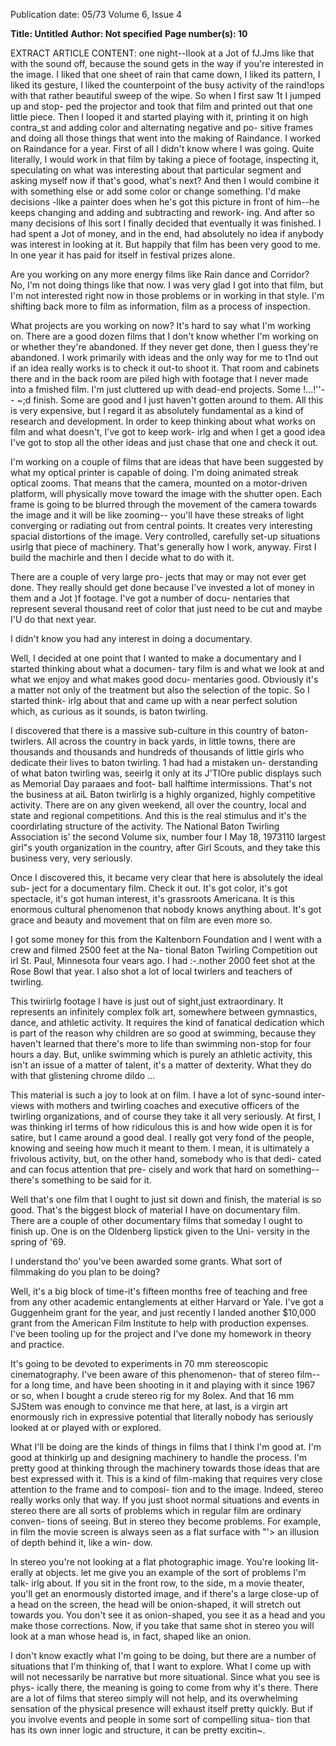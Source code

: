 Publication date: 05/73
Volume 6, Issue 4

**Title: Untitled**
**Author:  Not specified**
**Page number(s): 10**

EXTRACT ARTICLE CONTENT:
one night--Ilook at a Jot of fJ.Jms like that 
with the sound off, because the sound 
gets in the way if you're interested in the 
image. I liked that one sheet of rain that 
came down, I liked its pattern, I liked its 
gesture, I liked the counterpoint of the 
busy activity of the raind!ops with that 
rather beautiful sweep of the wipe. So 
when I first saw 1t I jumped up and stop-
ped the projector and took that film and 
printed out that one little piece. Then I 
looped it and started playing with it, 
printing it on high contra_st and adding 
color and alternating negative and po-
sitive frames and doing all those things 
that went into the making of Raindance. 
I worked on Raindance for a year. 
First of all I didn't know where I was 
going. Quite literally, I would work in 
that film by taking a piece of footage, 
inspecting it, speculating on what was 
interesting about that particular segment 
and asking myself now if that's good, 
what's next? And then I would combine 
it with something else or add some color 
or change something. I'd make decisions 
-like a painter does when he's got this 
picture in front of him--he keeps changing 
and adding and subtracting and rework-
ing. And after so many decisions of lhis 
sort I finally decided that eventually it 
was finished. I had spent a Jot of money, 
and in the end, had absolutely no idea if 
anybody was interest in looking at it. But 
happily that film has been very good to 
me. In one year it has paid for itself in 
festival prizes alone. 


Are you working on any more energy 
films like Rain dance and Corridor? 
No, I'm not doing things like that now. 
I was very glad I got into that film, but 
I'm not interested right now in those 
problems or in working in that style. I'm 
shifting back more to film as information, 
film as a process of inspection. 


What projects are you working on 
now? 
It's hard to say what I'm working on. 
There are a good dozen films that I don't 
know whether I'm working on or whether 
they're abandoned. If they never get 
done, then I guess they're abandoned. 
I work primarily with ideas and the 
only way for me to t1nd out if an idea 
really works is to check it out-to shoot 
it. That room and cabinets there and in 
the back room are piled high with footage 
that I never made into a fmished film. I'm 
just cluttered up with dead-end projects. 
Some !...!''- - ~;d finish. Some are good and 
I just haven't gotten around to them. All 
this is very expensive, but I regard it as 
absolutely fundamental as a kind of 
research and development. In order to 
keep thinking about what works on film 
and what doesn't, I've got to keep work-
irlg and when I get a good idea I've got to 
stop all the other ideas and just chase that 
one and check it out. 


I'm working on a couple of films that 
are ideas that have been suggested by 
what my optical printer is capable of 
doing. I'm doing animated streak optical 
zooms. That means that the camera, 
mounted on a motor-driven platform, will 
physically move toward the image with 
the shutter open. Each frame is going to 
be blurred through the movement of the 
camera towards the image and it will be 
like zooming-- you'll have these streaks of 
light converging or radiating out from 
central points. It creates very interesting 
spacial distortions of the image. Very 
controlled, carefully set-up situations 
usirlg that piece of machinery. That's 
generally how I work, anyway. First I 
build the machirle and then I decide what 
to do with it. 


There are a couple of very large pro-
jects that may or may not ever get done. 
They really should get done because I've 
invested a lot of money in them and a Jot 
)f footage. I've got a number of docu-
nentaries that represent several thousand 
reet of color that just need to be cut and 
maybe I'U do that next year. 


I didn't know you had any interest in 
doing a documentary. 


Well, I decided at one point that I 
wanted to make a documentary and I 
started thinking about what a documen-
tary film is and what we look at and what 
we enjoy and what makes good docu-
mentaries good. Obviously it's a matter 
not only of the treatment but also the 
selection of the topic. So I started think-
irlg about that and came up with a near 
perfect solution which, as curious as it 
sounds, is baton twirling. 


I discovered that there is a massive 
sub-culture in this country of baton-
twirlers. All across the country in back 
yards, in little towns, there are thousands 
and thousands and hundreds of thousands 
of little girls who dedicate their lives to 
baton twirling. 1 had had a mistaken un-
derstanding of what baton twirling was, 
seeirlg it only at its J'TIOre public displays 
such as Memorial Day paraaes and foot-
ball halftime intermissions. That's not 
the business at aiL Baton twirlirlg is a 
highly organized, highly competitive 
activity. There are on any given weekend, 
all over the country, local and state and 
regional competitions. And this is the 
real stimulus and it's the coordirlating 
structure of the activity. The National 
Baton Twirling Association is' the second 
Volume six, number four I May 18, 1973110 
largest girl"s youth organization in the 
country, after Girl Scouts, and they take 
this business very, very seriously. 


Once I discovered this, it became very 
clear that here is absolutely the ideal sub-
ject for a documentary film. Check it out. 
It's got color, it's got spectacle, it's got 
human interest, it's grassroots Americana. 
It is this enormous cultural phenomenon 
that nobody knows anything about. It's 
got grace and beauty and movement that 
on film are even more so. 


I got some money for this from the 
Kaltenborn Foundation and I went with 
a crew and filmed 2500 feet at the Na-
tional Baton Twirling Competition out irl 
St. Paul, Minnesota four vears ago. I had 
:-.nother 2000 feet shot at the Rose Bowl 
that year. I also shot a lot of local 
twirlers and teachers of twirling. 


This twiriirlg footage I have is just out 
of sight,just extraordinary. It represents 
an infinitely complex folk art, somewhere 
between gymnastics, dance, and athletic 
activity. It requires the kind of fanatical 
dedication which is part of the reason 
why children are so good at swimming, 
because they haven't learned that there's 
more to life than swimming non-stop for 
four hours a day. But, unlike swimming 
which is purely an athletic activity, this 
isn't an issue of a matter of talent, it's a 
matter of dexterity. What they do with 
that glistening chrome dildo ... 


This material is such a joy to look at 
on film. I have a lot of sync-sound inter-
views with mothers and twirling coaches 
and executive officers of the twirling 
organizations, and of course they take it 
all very seriously. At first, I was thinking 
irl terms of how ridiculous this is and how 
wide open it is for satire, but I came 
around a good deal. I really got very fond 
of the people, knowing and seeing how 
much it meant to them. I mean, it is 
ultimately a frivolous activity, but, on the 
other hand, somebody who is that dedi-
cated and can focus attention that pre-
cisely and work that hard on something--
there's something to be said for it. 


Well that's one film that I ought to 
just sit down and finish, the material is so 
good. That's the biggest block of material 
I have on documentary film. There are a 
couple of other documentary films that 
someday I ought to finish up. One is on 
the Oldenberg lipstick given to the Uni-
versity in the spring of '69. 


I understand tho' you've been awarded 
some grants. What sort of filmmaking do 
you plan to be doing? 


Well, it's a big block of time-it's 
fifteen months free of teaching and free 
from any other academic entanglements 
at either Harvard or Yale. I've got a 
Guggenheim grant for the year, and just 
recently I landed another $10,000 grant 
from the American Film Institute to help 
with production expenses. I've been 
tooling up for the project and I've done 
my homework in theory and practice. 


It's going to be devoted to experiments 
in 70 mm stereoscopic cinematography. 
I've been aware of this phenomenon-
that of stereo film--for a long time, and 
have been shooting in it and playing with 
it since 1967 or so, when I bought a 
crude stereo rig for my 8olex. And that 
16 mm SJStem was enough to convince 
me that here, at last, is a virgin art 
enormously rich in expressive potential 
that literally nobody has seriously looked 
at or played with or explored. 


What I'll be doing are the kinds of 
things in films that I think I'm good at. 
I'm good at thinkirlg up and designing 
machinery to handle the process. I'm 
pretty good at thinking through the 
machinery towards those ideas that are 
best expressed with it. This is a kind of 
film-making that requires very close 
attention to the frame and to composi-
tion and to the image. Indeed, stereo 
really works only that way. If you just 
shoot normal situations and events in 
stereo there are all sorts of problems 
which in regular film are ordinary conven-
tions of seeing. But in stereo they become 
problems. For example, in film the movie 
screen is always seen as a flat surface with 
"'> 
an illusion of depth behind it, like a win-
dow. 


ln stereo you're not looking at a flat 
photographic image. You're looking lit-
erally at objects. let me give you an 
example of the sort of problems I'm talk-
irlg about. If you sit in the front row, to 
the side, m a movie theater, you'll get an 
enormously distorted image, and if there's 
a large close-up of a head on the screen, 
the head will be onion-shaped, it will 
stretch out towards you. You don't see 
it as onion-shaped, you see it as a head 
and you make those corrections. Now, 
if you take that same shot in stereo you 
will look at a man whose head is, in fact, 
shaped like an onion. 


I don't know exactly what I'm going 
to be doing, but there are a number of 
situations that I'm thinking of, that I 
want to explore. What I come up with 
will not necessarily be narrative but more 
situational. Since what you see is phys-
ically there, the meaning is going to come 
from why it's there. There are a lot of 
films that stereo simply will not help, 
and its overwhelming sensation of the 
physical presence will exhaust itself pretty 
quickly. But if you involve events and 
people in some sort of compelling situa-
tion that has its own inner logic and 
structure, it can be pretty excitin~.